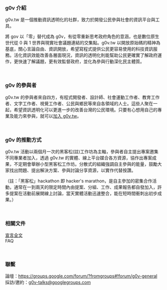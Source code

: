 ### g0v 介紹 


g0v.tw 是一個推動資訊透明化的社群，致力於開發公民參與社會的資訊平台與工具。

將 gov 以「零」替代成為 g0v，有從零重新思考政府角色的意涵，也是數位原生世代從 0 與 1 世界與現實社會議題連結的交集點。g0v.tw 以開放原始碼的精神為基底，關心言論自由、資訊開放，希望寫程式提供公民更容易使用的科技資訊服務。活化資訊效能改善各層面現況，資訊的透明化則能幫助公民更確實了解政府運作，更快速了解議題，更有效監督政府，並化為參與行動深化民主體質。


<br/>

### g0v 的參與者

g0v.tw 的參與者來自四方，有程式開發者、設計師、社會運動工作者、教育工作者、文字工作者、視覺工作者、公民與鄉民等來自各領域的人士。這些人聚在一起，希望資訊透明化可以更進一步的改善台灣的公民環境。只要有心想用自己的專業及能力來參與，就可以[加入 g0v.tw](/join.html)。


<br/>


### g0v 的推動方式

g0v.tw 活動以兩個月一次的黑客松(註)工作坊為主軸，參與者自主提出專案邀集不同專業者加入，透過 g0v.tw 的實體、線上平台媒合各方資源，協作出專案成果，不定期會舉辦小型黑客松工作坊。分散式的組織強調自主參與的能量，鼓勵大家找出問題、提出解決方案、參與討論分享資源，以實作代替按讚。

（註：「黑客松」hackathon 即 hacker's marathon，是自主參加的密集合作活動，通常在一到兩天的限定時間內由提案、分組、工作、成果報告都自發加入，許多提案在活動前展開線上討論，當天實體活動迅速整合，能在短時間衝刺出初步成果。）



<br/>

### 相關文件

[宣言全文](manifesto.html)<br/>
FAQ

<br/>

### 聯繫

論壇：https://groups.google.com/forum/?fromgroups#!forum/g0v-general<br/>
採訪/邀約：g0v-talks@googlegroups.com
